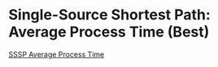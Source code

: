 # Single-Source Shortest Path: Average Process Time (Best)

[SSSP Average Process Time](https://raw.githubusercontent.com/gunrock/io/master/plots/gunrock_primitives_sssp_avg_process_time_best_table.html ':include :type=markdown')
